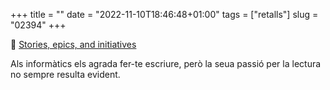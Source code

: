 +++
title = ""
date = "2022-11-10T18:46:48+01:00"
tags = ["retalls"]
slug = "02394"
+++

📎 [Stories, epics, and initiatives](https://www.atlassian.com/agile/project-management/epics-stories-themes)

Als informàtics els agrada fer-te escriure, però la seua passió per la lectura no sempre resulta evident.
